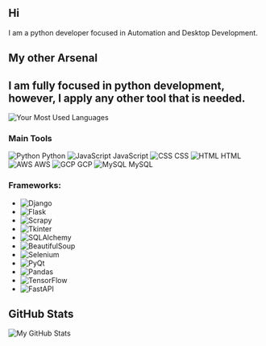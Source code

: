 ## Hi
I am a python developer focused in Automation and Desktop Development. 

## My other Arsenal
I am fully focused in python development, however, I apply any other tool that is needed.
---

![Your Most Used Languages](https://github-readme-stats.vercel.app/api/top-langs/?username=Alextron1c&layout=compact&theme=dark)

### Main Tools
![Python](https://upload.wikimedia.org/wikipedia/commons/c/c3/Python-logo-notext.svg) Python
![JavaScript](https://upload.wikimedia.org/wikipedia/commons/6/6a/JavaScript-logo.png) JavaScript
![CSS](https://upload.wikimedia.org/wikipedia/commons/6/61/CSS3_logo.svg) CSS
![HTML](https://upload.wikimedia.org/wikipedia/commons/7/73/HTML5_logo_2019.svg) HTML
![AWS](https://upload.wikimedia.org/wikipedia/commons/9/9a/Amazon_Web_Services_Logo.svg) AWS
![GCP](https://upload.wikimedia.org/wikipedia/commons/8/81/Google_Cloud_logo.svg) GCP
![MySQL](https://upload.wikimedia.org/wikipedia/commons/6/65/MySQL_logo.png) MySQL

### Frameworks:
- ![Django](https://upload.wikimedia.org/wikipedia/commons/7/75/Django_logo.svg) 
- ![Flask](https://upload.wikimedia.org/wikipedia/commons/7/73/Flask_logo.svg) 
- ![Scrapy](https://upload.wikimedia.org/wikipedia/commons/c/c9/Scrapy_logo.png)
- ![Tkinter](https://upload.wikimedia.org/wikipedia/commons/a/a6/Tkinter_logo.svg) 
- ![SQLAlchemy](https://upload.wikimedia.org/wikipedia/commons/a/a3/SQLAlchemy_logo.png) 
- ![BeautifulSoup](https://upload.wikimedia.org/wikipedia/commons/f/f5/Beautiful_Soup_4_logo.svg) 
- ![Selenium](https://upload.wikimedia.org/wikipedia/commons/6/6d/Selenium_Logo.png) 
- ![PyQt](https://upload.wikimedia.org/wikipedia/commons/7/75/PyQt_logo.png) 
- ![Pandas](https://upload.wikimedia.org/wikipedia/commons/2/21/Pandas_logo.svg) 
- ![TensorFlow](https://upload.wikimedia.org/wikipedia/commons/2/2d/TensorFlow_logo.svg) 
- ![FastAPI](https://fastapi.tiangolo.com/img/logo.png) 



## GitHub Stats

![My GitHub Stats](https://github-readme-stats.vercel.app/api?username=Alextron1c&show_icons=true&theme=dark)
